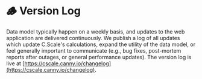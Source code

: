 # 🪵 Version Log

Data model typically happen on a weekly basis, and updates to the web application are delivered continuously. We publish a log of all updates which update C.Scale's calculations, expand the utility of the data model, or feel generally important to communicate (e.g., bug fixes, post-mortem reports after outages, or general performance updates). The version log is live at [https://cscale.canny.io/changelog](https://cscale.canny.io/changelog).
